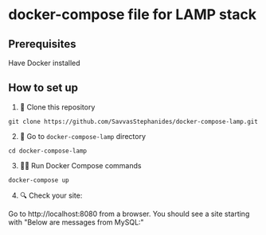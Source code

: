# docker-compose file for LAMP stack

## Prerequisites

Have Docker installed

## How to set up

1. 🐑 Clone this repository

````git clone https://github.com/SavvasStephanides/docker-compose-lamp.git````

2. 📂 Go to `docker-compose-lamp` directory

````cd docker-compose-lamp````

3. 🏃‍♀️ Run Docker Compose commands

````
docker-compose up
````

4. 🔍 Check your site:

Go to http://localhost:8080 from a browser. You should see a site starting with "Below are messages from MySQL:"
